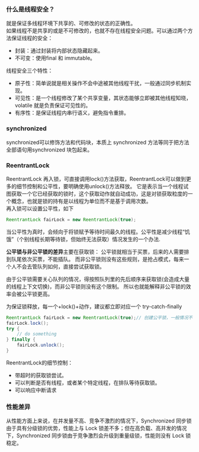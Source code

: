 ### 什么是线程安全？  
就是保证多线程环境下共享的、可修改的状态的正确性。  
如果线程不是共享的或是不可修改的，也就不存在线程安全问题。可以通过两个方法保证线程的安全：
* 封装：通过封装将内部状态隐藏起来。
* 不可变：使用final 和 immutable。  

线程安全三个特性：
* 原子性：简单说就是相关操作不会中途被其他线程干扰，一般通过同步机制实现。
* 可见性：是一个线程修改了某个共享变量，其状态能够立即被其他线程知晓，volatile 就是负责保证可见性的。
* 有序性：是保证线程内串行语义，避免指令重排。
 
 
 ### synchronized
 synchronized可以修饰方法和代码块，本质上 synchronized 方法等同于把方法全部语句用synchronized 块包起来。
 ### ReentrantLock 
ReentrantLock 再入锁，可直接调用lock()方法获取，ReentrantLock可以做到更多的细节控制和公平性，要明确使用unlock()方法释放。 
它是表示当一个线程试图获取一个它已经获取的锁时，这个获取动作就自动成功，这是对锁获取粒度的一个概念，也就是锁的持有是以线程为单位而不是基于调用次数。  
再入锁可以设置公平性，如下
```Java
ReentrantLock fairLock = new ReentrantLock(true);
```
当公平性为真时，会倾向于将锁赋予等待时间最久的线程。公平性是减少线程“饥饿”（个别线程长期等待锁，但始终无法获取）情况发生的一个办法.   


**公平锁与非公平锁的差异**主要在获取锁：
公平锁就相当于买票，后来的人需要排到队尾依次买票，不能插队。
而非公平锁则没有这些规则，是抢占模式，每来一个人不会去管队列如何，直接尝试获取锁。

由于公平锁需要关心队列的情况，得按照队列里的先后顺序来获取锁(会造成大量的线程上下文切换)，而非公平锁则没有这个限制。
所以也就能解释非公平锁的效率会被公平锁更高。  

为保证锁释放，每一个+lock()+动作，建议都立即对应一个 try-catch-finally
```Java
ReentrantLock fairLock = new ReentrantLock(true);// 创建公平锁，一般情况不需要,因为影响性能。
fairLock.lock();
try {
	// do something
} finally {
 	fairLock.unlock();
}

```

ReentrantLock的细节控制：
* 带超时的获取锁尝试。
* 可以判断是否有线程，或者某个特定线程，在排队等待获取锁。
* 可以响应中断请求  

### 性能差异
从性能方面上来说，在并发量不高、竞争不激烈的情况下，Synchronized 同步锁由于具有分级锁的优势，性能上与 Lock 锁差不多；但在高负载、高并发的情况下，Synchronized 同步锁由于竞争激烈会升级到重量级锁，性能则没有 Lock 锁稳定。



